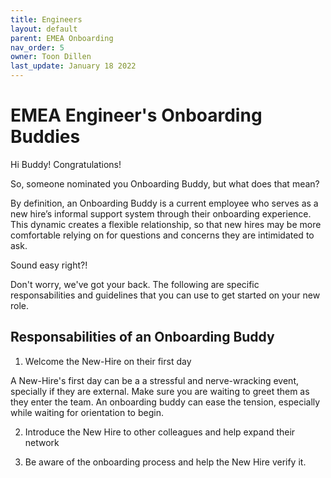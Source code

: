 ```yaml
---
title: Engineers
layout: default
parent: EMEA Onboarding
nav_order: 5
owner: Toon Dillen
last_update: January 18 2022
---
```


# EMEA Engineer's Onboarding Buddies

Hi Buddy! Congratulations!

So, someone nominated you Onboarding Buddy, but what does that mean?

By definition, an Onboarding Buddy is a current employee who serves as a new hire’s informal support system through their onboarding experience. This dynamic creates a flexible relationship, so that new hires may be more comfortable relying on for questions and concerns they are intimidated to ask.

Sound easy right?! 

Don't worry, we've got your back. The following are specific responsabilities and guidelines that you can use to get started on your new role. 

## Responsabilities of an Onboarding Buddy

1. Welcome the New-Hire on their first day

A New-Hire's first day can be a a stressful and nerve-wracking event, specially if they are external. Make sure you are waiting to greet them as they enter the team. An onboarding buddy can ease the tension, especially while waiting for orientation to begin.

2. Introduce the New Hire to other colleagues and help expand their network


3. Be aware of the onboarding process and help the New Hire verify it.
